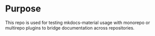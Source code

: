 # Purpose

This repo is used for testing mkdocs-material usage with monorepo or multirepo plugins to bridge documentation across repositories.